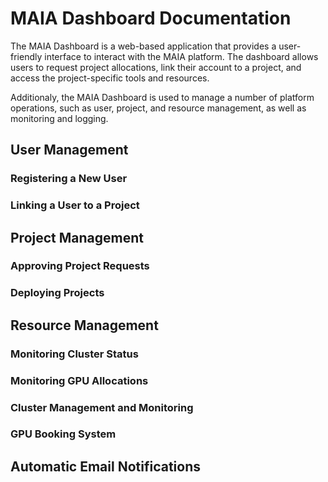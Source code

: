 # MAIA Dashboard Documentation

The MAIA Dashboard is a web-based application that provides a user-friendly interface to interact with the MAIA platform. The dashboard allows users to request project allocations, link their account to a project, and access the project-specific tools and resources.

Additionaly, the MAIA Dashboard is used to manage a number of platform operations, such as user, project, and resource management, as well as monitoring and logging.


## User Management

### Registering a New User

### Linking a User to a Project


## Project Management

### Approving Project Requests

### Deploying Projects


## Resource Management

### Monitoring Cluster Status

### Monitoring GPU Allocations

### Cluster Management and Monitoring


### GPU Booking System


## Automatic Email Notifications